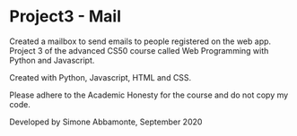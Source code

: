 # Project3 - Mail

Created a mailbox to send emails to people registered on the web app.
Project 3 of the advanced CS50 course called Web Programming with Python and Javascript.

Created with Python, Javascript, HTML and CSS.

Please adhere to the Academic Honesty for the course and do not copy my code.

Developed by Simone Abbamonte, September 2020
